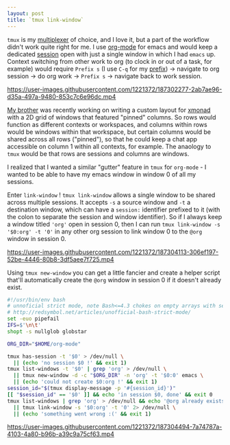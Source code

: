 ```yaml
---
layout: post
title: `tmux link-window`
---
```


`tmux` is my [multiplexer][1] of choice, and I love it, but a part of the workflow didn't work quite right for me. I use [org-mode][2] for emacs and would keep a dedicated [session][3] open with just a single window in which I had `emacs` up. Context switching from other work to org (to clock in or out of a task, for example) would require `Prefix s` (I use `C-q` for my [prefix][4]) -> navigate to org session -> do org work -> `Prefix s` -> navigate back to work session.

https://user-images.githubusercontent.com/1221372/187302277-2ab7ae96-d35a-497a-9480-853c7c6e96dc.mp4

[My brother][5] was recently working on writing a custom layout for [xmonad][6] with a 2D grid of windows that featured "pinned" columns. So rows would function as different contexts or workspaces, and columns within rows would be windows within that workspace, but certain columns would be shared across all rows ("pinned"), so that he could keep a chat app accessible on column 1 within all contexts, for example. The anaology to `tmux` would be that rows are sessions and columns are windows.

I realized that I wanted a similar "gutter" feature in `tmux` for `org-mode` - I wanted to be able to have my emacs window in window 0 of all my sessions.

Enter `link-window` ! `tmux link-window` allows a single window to be shared across multiple sessions. It accepts `-s` a source window and `-t` a destination window, which can have a `session:` identifier prefixed to it (with the colon to separate the session and window identifier). So if I always keep a window titled `'org'` open in session 0, then I can run `tmux link-window -s '$0:org' -t '0'` in any other org session to link window 0 to the `@org` window in session 0.

https://user-images.githubusercontent.com/1221372/187304113-306ef197-52be-4446-80b8-3df5aee7f725.mp4

Using `tmux new-window` you can get a little fancier and create a helper script that'll automatically create the `@org` window in session 0 if it doesn't already exist.

```bash
#!/usr/bin/env bash
# unnoficial strict mode, note Bash<=4.3 chokes on empty arrays with set -u
# http://redsymbol.net/articles/unofficial-bash-strict-mode/
set -euo pipefail
IFS=$'\n\t'
shopt -s nullglob globstar

ORG_DIR="$HOME/org-mode"

tmux has-session -t '$0' > /dev/null \
  || (echo 'no session $0 !' && exit 1)
tmux list-windows -t '$0' | grep 'org' > /dev/null \
  || tmux new-window -d -c "$ORG_DIR" -n 'org' -t '$0:0' emacs \
  || (echo 'could not create $0:org !' && exit 1)
session_id="$(tmux display-message -p '#{session_id}')"
[[ "$session_id" == '$0' ]] && echo 'in session $0, done' && exit 0
tmux list-windows | grep 'org' > /dev/null && echo '@org already exists, done' \
  || tmux link-window -s '$0:org' -t '0' 2> /dev/null \
  || (echo 'something went wrong :(' && exit 1)
```

https://user-images.githubusercontent.com/1221372/187304494-7a74787a-4103-4a80-b96b-a39c9a75cf63.mp4

[1]: https://en.wikipedia.org/wiki/Terminal_multiplexer
[2]: https://orgmode.org/
[3]: https://www.man7.org/linux/man-pages/man1/tmux.1.html#CLIENTS_AND_SESSIONS
[4]: https://www.man7.org/linux/man-pages/man1/tmux.1.html#DEFAULT_KEY_BINDINGS
[5]: https://twitter.com/Quelklef/
[6]: https://xmonad.org/
